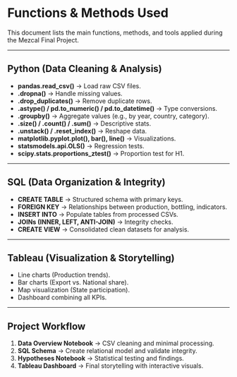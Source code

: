 # Functions & Methods Used

This document lists the main functions, methods, and tools applied during the Mezcal Final Project.

---

## Python (Data Cleaning & Analysis)
- **pandas.read_csv()** → Load raw CSV files.  
- **.dropna()** → Handle missing values.  
- **.drop_duplicates()** → Remove duplicate rows.  
- **.astype() / pd.to_numeric() / pd.to_datetime()** → Type conversions.  
- **.groupby()** → Aggregate values (e.g., by year, country, category).  
- **.size() / .count() / .sum()** → Descriptive stats.  
- **.unstack() / .reset_index()** → Reshape data.  
- **matplotlib.pyplot.plot(), bar(), line()** → Visualizations.  
- **statsmodels.api.OLS()** → Regression tests.  
- **scipy.stats.proportions_ztest()** → Proportion test for H1.  

---

## SQL (Data Organization & Integrity)
- **CREATE TABLE** → Structured schema with primary keys.  
- **FOREIGN KEY** → Relationships between production, bottling, indicators.  
- **INSERT INTO** → Populate tables from processed CSVs.  
- **JOINs (INNER, LEFT, ANTI-JOIN)** → Integrity checks.  
- **CREATE VIEW** → Consolidated clean datasets for analysis.  

---

## Tableau (Visualization & Storytelling)
- Line charts (Production trends).  
- Bar charts (Export vs. National share).  
- Map visualization (State participation).  
- Dashboard combining all KPIs.  

---

## Project Workflow
1. **Data Overview Notebook** → CSV cleaning and minimal processing.  
2. **SQL Schema** → Create relational model and validate integrity.  
3. **Hypotheses Notebook** → Statistical testing and findings.  
4. **Tableau Dashboard** → Final storytelling with interactive visuals.
